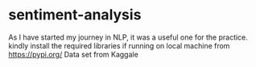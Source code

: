 # sentiment-analysis
As I have started my journey in NLP, it was a useful one for the practice.
kindly install the required libraries if running on local machine from https://pypi.org/
Data set from Kaggale
